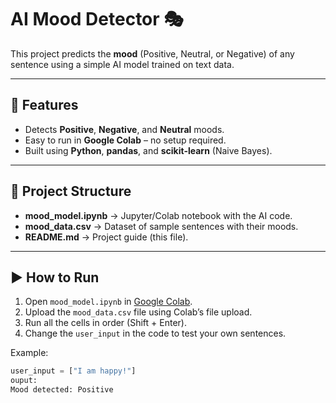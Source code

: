 # AI Mood Detector 🎭

This project predicts the **mood** (Positive, Neutral, or Negative) of any sentence using a simple AI model trained on text data.

---

## 🚀 Features
- Detects **Positive**, **Negative**, and **Neutral** moods.
- Easy to run in **Google Colab** – no setup required.
- Built using **Python**, **pandas**, and **scikit-learn** (Naive Bayes).

---

## 📂 Project Structure
- **mood_model.ipynb** → Jupyter/Colab notebook with the AI code.
- **mood_data.csv** → Dataset of sample sentences with their moods.
- **README.md** → Project guide (this file).

---

## ▶️ How to Run
1. Open `mood_model.ipynb` in [Google Colab](https://colab.research.google.com/).
2. Upload the `mood_data.csv` file using Colab’s file upload.
3. Run all the cells in order (Shift + Enter).
4. Change the `user_input` in the code to test your own sentences.

Example:
```python
user_input = ["I am happy!"]
ouput:
Mood detected: Positive
